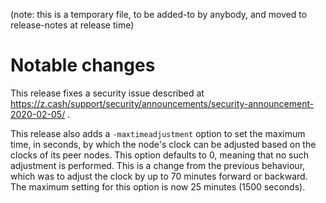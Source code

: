 (note: this is a temporary file, to be added-to by anybody, and moved to
release-notes at release time)

Notable changes
===============

This release fixes a security issue described at
https://z.cash/support/security/announcements/security-announcement-2020-02-05/ .

This release also adds a `-maxtimeadjustment` option to set the maximum time, in
seconds, by which the node's clock can be adjusted based on the clocks of its
peer nodes. This option defaults to 0, meaning that no such adjustment is performed.
This is a change from the previous behaviour, which was to adjust the clock by up
to 70 minutes forward or backward. The maximum setting for this option is now
25 minutes (1500 seconds).
